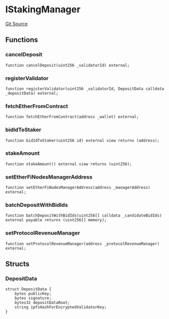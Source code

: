 # IStakingManager
[Git Source](https://github.com/GadzeFinance/dappContracts/blob/c722006f91e5a8b00322356d0c967de90bbae6e0/src/interfaces/IStakingManager.sol)


## Functions
### cancelDeposit


```solidity
function cancelDeposit(uint256 _validatorId) external;
```

### registerValidator


```solidity
function registerValidator(uint256 _validatorId, DepositData calldata _depositData) external;
```

### fetchEtherFromContract


```solidity
function fetchEtherFromContract(address _wallet) external;
```

### bidIdToStaker


```solidity
function bidIdToStaker(uint256 id) external view returns (address);
```

### stakeAmount


```solidity
function stakeAmount() external view returns (uint256);
```

### setEtherFiNodesManagerAddress


```solidity
function setEtherFiNodesManagerAddress(address _managerAddress) external;
```

### batchDepositWithBidIds


```solidity
function batchDepositWithBidIds(uint256[] calldata _candidateBidIds) external payable returns (uint256[] memory);
```

### setProtocolRevenueManager


```solidity
function setProtocolRevenueManager(address _protocolRevenueManager) external;
```

## Structs
### DepositData

```solidity
struct DepositData {
    bytes publicKey;
    bytes signature;
    bytes32 depositDataRoot;
    string ipfsHashForEncryptedValidatorKey;
}
```

